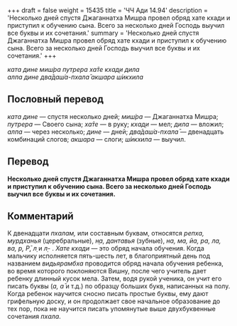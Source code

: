 +++
draft = false
weight = 15435
title = 'ЧЧ Ади 14.94'
description = 'Несколько дней спустя Джаганнатха Мишра провел обряд хате кхади и приступил к обучению сына. Всего за несколько дней Господь выучил все буквы и их сочетания.'
summary = 'Несколько дней спустя Джаганнатха Мишра провел обряд хате кхади и приступил к обучению сына. Всего за несколько дней Господь выучил все буквы и их сочетания.'
+++

_ката дине миш́ра путрера ха̄те кхад̣и дила  
алпа дине два̄даш́а-пхала̄ акшара ш́икхила_

## Пословный перевод

_ката_ _дине_ — спустя несколько дней; _миш́ра_ — Джаганнатха Мишра; _путрера_ — Своего сына; _ха̄те_ — в руку; _кхад̣и_ — мел; _дила_ — вложил; _алпа_ — через несколько; _дине_ — дней; _два̄даш́а_\-_пхала̄_ — двенадцать комбинаций слогов; _акшара_ — слоги; _ш́икхила_ — выучил.

## Перевод

**Несколько дней спустя Джаганнатха Мишра провел обряд хате кхади и приступил к обучению сына. Всего за несколько дней Господь выучил все буквы и их сочетания.**

## Комментарий

К двенадцати _пхалам,_ или составным буквам, относятся _репха,_ _мурдханья_ (церебральные), _н̣а, дантавья_ (зубные), _на, ма, йа, ра,_ _ла, ва, р̣, Р̣̄, л̣_ и _л̣-_ . _Хате кхади_ — это обряд начала обучения. Когда мальчику исполняется пять-шесть лет, в благоприятный день под названием _видьярамбха_ проводится обряд начала обучения ребенка, во время которого поклоняются Вишну, после чего учитель дает ребенку длинный кусок мела. Затем, водя рукой ученика, он учит его писать буквы (_а, а̄_ и т.д.) по образцу больших букв, написанных на полу. Когда ребенок научится сносно писать простые буквы, ему дают грифельную доску, и он продолжает свое начальное образование до тех пор, пока не научится писать упомянутые выше двухбуквенные сочетания _пхала_.
